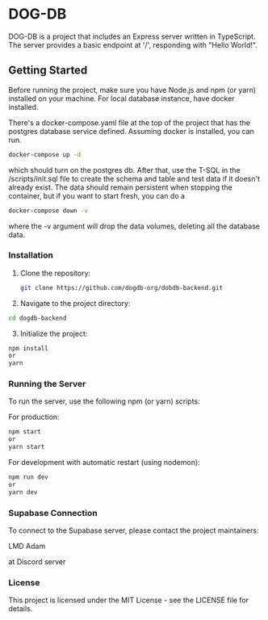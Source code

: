 # DOG-DB

DOG-DB is a project that includes an Express server written in TypeScript. The server provides a basic endpoint at '/', responding with "Hello World!".

## Getting Started

Before running the project, make sure you have Node.js and npm (or yarn) installed on your machine. For local database instance, have docker installed.

There's a docker-compose.yaml file at the top of the project that has the postgres database service defined. Assuming docker is installed, you can run.

```bash
docker-compose up -d
```

which should turn on the postgres db. After that, use the T-SQL in the /scripts/init.sql file to create the schema and table and test data if it doesn't already exist. The data should remain persistent when stopping the container, but if you want to start fresh, you can do a

```bash
docker-compose down -v
```

where the -v argument will drop the data volumes, deleting all the database data.

### Installation

1. Clone the repository:

   ```bash
   git clone https://github.com/dogdb-org/dobdb-backend.git
   ```

2. Navigate to the project directory:

```bash
cd dogdb-backend
```

3. Initialize the project:

```bash
npm install
or
yarn
```

### Running the Server

To run the server, use the following npm (or yarn) scripts:

For production:

```bash
npm start
or
yarn start
```

For development with automatic restart (using nodemon):

```bash
npm run dev
or
yarn dev
```

### Supabase Connection

To connect to the Supabase server, please contact the project maintainers:

LMD
Adam

at Discord server

### License

This project is licensed under the MIT License - see the LICENSE file for details.
